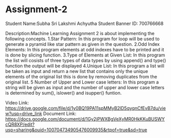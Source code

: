 # Assignment-2

Student Name:Subha Sri Lakshmi Achyutha
Student Banner ID: 700766668

Description:Machine Learning Assignment 2 is about implementing the following concepts. 1.Star Pattern: In this program for loop will be used to generate a pyramid like star pattern as given in the question. 2.Odd Index Elements: In this program elements at odd indexes have to be printed and it is done by slicing function. 3.Type of Elements at Given List: In this program the list will cosists of three types of data types by using append() and type() function the output will be displayed 4.Unique List: In this program a list will be taken as input and return a new list that contains only the unique elements of the original list this is done by removing duplicates from the original list. 5 Number of Upper and Lower case letters: In this program a string will be given as input and the number of upper and lower case letters is determined by sum(), islower() and isupper() funtion.


Video Link: https://drive.google.com/file/d/1y0BQ19PA11spMMyB2lD5qyqnCfEvB7du/view?usp=drive_link 
Document Link: https://docs.google.com/document/d/1Gy2jPWXBgVeXyMR0HkKKuBUSWYcQR8XP/edit?usp=sharing&ouid=100704734905476009935&rtpof=true&sd=true 


 
